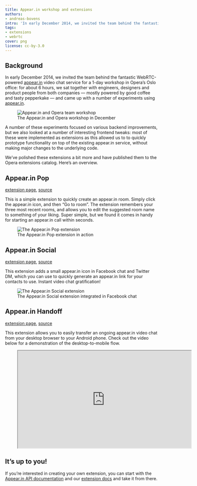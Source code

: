 ```yaml
---
title: Appear.in workshop and extensions
authors:
- andreas-bovens
intro: 'In early December 2014, we invited the team behind the fantastic WebRTC-powered [appear.in](https://appear.in/) video chat service for a 1-day workshop in Opera’s Oslo office, and, among other things, we came up with three cool appear.in extensions.'
tags:
- extensions
- webrtc
cover: png
license: cc-by-3.0
---
```


## Background

In early December 2014, we invited the team behind the fantastic WebRTC-powered [appear.in](https://appear.in/) video chat service for a 1-day workshop in Opera’s Oslo office: for about 6 hours, we sat together with engineers, designers and product people from both companies — mostly powered by good coffee and tasty pepperkake — and came up with a number of experiments using [appear.in](https://appear.in/).

<figure class="figure">
	<img src="{{ page.id }}/panorama.jpg" alt="Appear.in and Opera team workshop" class="figure__media">
	<figcaption class="figure__caption">The Appear.in and Opera workshop in December</figcaption>
</figure>

A number of these experiments focused on various backend improvements, but we also looked at a number of interesting frontend tweaks: most of these were implemented as extensions as this allowed us to to quickly prototype functionality on top of the existing appear.in service, without making major changes to the underlying code.

We’ve polished these extensions a bit more and have published them to the Opera extensions catalog. Here’s an overview.

## Appear.in Pop

[extension page](https://addons.opera.com/extensions/details/appearin-pop/), [source](https://github.com/operasoftware/appearin-pop)

This is a simple extension to quickly create an appear.in room. Simply click the appear.in icon, and then “Go to room”. The extension remembers your three most recent rooms, and allows you to edit the suggested room name to something of your liking. Super simple, but we found it comes in handy for starting an appear.in call within seconds.

<figure class="figure">
	<img src="{{ page.id }}/pop.jpg" alt="The Appear.in Pop extension" class="figure__media">
	<figcaption class="figure__caption">The Appear.in Pop extension in action</figcaption>
</figure>

## Appear.in Social

[extension page](https://addons.opera.com/extensions/details/appearin-social/), [source](https://github.com/operasoftware/appearin-social)

This extension adds a small appear.in icon in Facebook chat and Twitter DM, which you can use to quickly generate an appear.in link for your contacts to use. Instant video chat gratification!

<figure class="figure">
	<img src="{{ page.id }}/social.jpg" alt="The Appear.in Social extension" class="figure__media">
	<figcaption class="figure__caption">The Appear.in Social extension integrated in Facebook chat</figcaption>
</figure>

## Appear.in Handoff

[extension page](https://addons.opera.com/extensions/details/appearin-handoff/), [source](https://github.com/operasoftware/appearin-handoff)

This extension allows you to easily transfer an ongoing appear.in video chat from your desktop browser to your Android phone. Check out the video below for a demonstration of the desktop-to-mobile flow.

<figure class="figure">
	<iframe src="https://www.youtube.com/embed/d7hQIgj13UE" width="570" height="320" allowfullscreen class="figure__media"></iframe>
</figure>

## It’s up to you!

If you’re interested in creating your own extension, you can start with the [Appear.in API documentation](https://developer.appear.in/) and our [extension docs](https://dev.opera.com/extensions) and take it from there.
